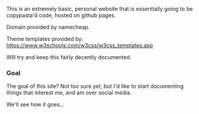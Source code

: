 This is an extremely basic, personal website that is essentially going to be copypasta'd code, hosted on github pages. 

Domain provided by namecheap.

Theme templates provided by: https://www.w3schools.com/w3css/w3css_templates.asp

Will try and keep this fairly decently documented.

### Goal

The goal of this site? Not too sure yet, but I'd like to start documenting things that interest me, and am over social media.

We'll see how it goes...
